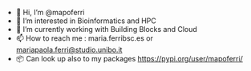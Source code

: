 - 👋 Hi, I’m @mapoferri
- 👀 I’m interested in Bioinformatics and HPC
- 🌱 I’m currently working with Building Blocks and Cloud 
- 📫 How to reach me : maria.ferribsc.es or mariapaola.ferri@studio.unibo.it
- 📦 Can look up also to my packages https://pypi.org/user/mapoferri/
<!---
mapoferri/mapoferri is a ✨ special ✨ repository because its `README.md` (this file) appears on your GitHub profile.
You can click the Preview link to take a look at your changes.
--->
